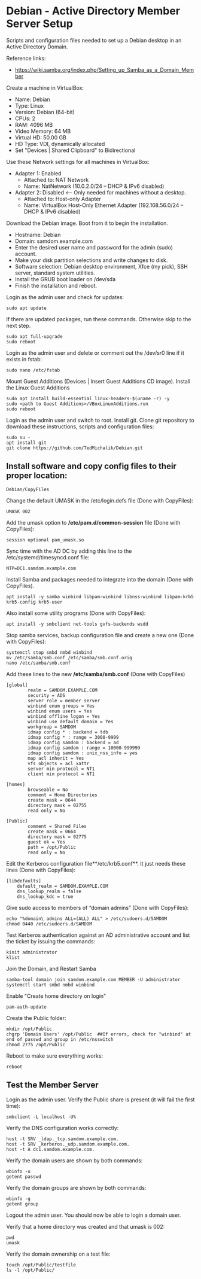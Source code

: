 # Debian - Active Directory Member Server Setup
Scripts and configuration files needed to set up a Debian desktop in an Active Directory Domain.

Reference links:

* https://wiki.samba.org/index.php/Setting_up_Samba_as_a_Domain_Member

Create a machine in VirtualBox:

* Name: Debian
* Type: Linux
* Version: Debian (64-bit)
* CPUs: 2
* RAM: 4096 MB
* Video Memory: 64 MB
* Virtual HD: 50.00 GB
* HD Type: VDI, dynamically allocated
* Set "Devices | Shared Clipboard" to Bidirectional

Use these Network settings for all machines in VirtualBox:

* Adapter 1: Enabled
  * Attached to: NAT Network
  * Name: NatNetwork  (10.0.2.0/24 – DHCP & IPv6 disabled)
* Adapter 2: Disabled  <-- Only needed for machines without a desktop.
  * Attached to: Host-only Adapter
  * Name: VirtualBox Host-Only Ethernet Adapter (192.168.56.0/24 – DHCP & IPv6 disabled)

Download the Debian image. Boot from it to begin the installation.

* Hostname: Debian
* Domain: samdom.example.com
* Enter the desired user name and password for the admin (sudo) account.
* Make your disk partition selections and write changes to disk.
* Software selection: Debian desktop environment, Xfce (my pick), SSH server, standard system utilities.
* Install the GRUB boot loader on /dev/sda
* Finish the installation and reboot.

Login as the admin user and check for updates:
```
sudo apt update
```
If there are updated packages, run these commands. Otherwise skip to the next step.
```
sudo apt full-upgrade
sudo reboot
```
Login as the admin user and delete or comment out the /dev/sr0 line if it exists in fstab:
```
sudo nano /etc/fstab
```
Mount Guest Additions (Devices | Insert Guest Additions CD image).
Install the Linux Guest Additions
```
sudo apt install build-essential linux-headers-$(uname -r) -y
sudo <path to Guest Additions>/VBoxLinuxAdditions.run
sudo reboot
```
Login as the admin user and switch to root. Install git.
Clone git repository to download these instructions, scripts and configuration files:
```
sudo su -
apt install git
git clone https://github.com/TedMichalik/Debian.git
```
## Install software and copy config files to their proper location:
```
Debian/CopyFiles
```
Change the default UMASK in the /etc/login.defs file (Done with CopyFiles):
```
UMASK 002
```
Add the umask option to **/etc/pam.d/common-session** file (Done with CopyFiles):
```
session optional pam_umask.so
```
Sync time with the AD DC by adding this line to the /etc/systemd/timesyncd.conf file:
```
NTP=DC1.samdom.example.com
```
Install Samba and packages needed to integrate into the domain (Done with CopyFiles).
```
apt install -y samba winbind libpam-winbind libnss-winbind libpam-krb5 krb5-config krb5-user
```
Also install some utility programs (Done with CopyFiles):
```
apt install -y smbclient net-tools gvfs-backends wsdd
```
Stop samba services, backup configuration file and create a new one (Done with CopyFiles):
```
systemctl stop smbd nmbd winbind
mv /etc/samba/smb.conf /etc/samba/smb.conf.orig
nano /etc/samba/smb.conf
```
Add these lines to the new **/etc/samba/smb.conf** (Done with CopyFiles)
```
[global]
        realm = SAMDOM.EXAMPLE.COM
        security = ADS
        server role = member server
        winbind enum groups = Yes
        winbind enum users = Yes
        winbind offline logon = Yes
        winbind use default domain = Yes
        workgroup = SAMDOM
        idmap config * : backend = tdb
        idmap config * : range = 3000-9999
        idmap config samdom : backend = ad
        idmap config samdom : range = 10000-999999
        idmap config samdom : unix_nss_info = yes
        map acl inherit = Yes
        vfs objects = acl_xattr
        server min protocol = NT1
        client min protocol = NT1

[homes]
        browseable = No
        comment = Home Directories
        create mask = 0644
        directory mask = 02755
        read only = No

[Public]
        comment = Shared Files
        create mask = 0664
        directory mask = 02775
        guest ok = Yes
        path = /opt/Public
        read only = No
```
Edit the Kerberos configuration file**/etc/krb5.conf**. It just needs these lines (Done with CopyFiles):
```
[libdefaults]
    default_realm = SAMDOM.EXAMPLE.COM
    dns_lookup_realm = false
    dns_lookup_kdc = true
```
Give sudo access to members of “domain admins” (Done with CopyFiles):
```
echo "%domain\ admins ALL=(ALL) ALL" > /etc/sudoers.d/SAMDOM
chmod 0440 /etc/sudoers.d/SAMDOM
```
Test Kerberos authentication against an AD administrative account and list the ticket by issuing the commands:
```
kinit administrator
klist
```
Join the Domain, and Restart Samba
```
samba-tool domain join samdom.example.com MEMBER -U administrator
systemctl start smbd nmbd winbind
```
Enable "Create home directory on login"
```
pam-auth-update
```
Create the Public folder:
```
mkdir /opt/Public
chgrp 'Domain Users' /opt/Public  ##If errors, check for "winbind" at end of passwd and group in /etc/nsswitch
chmod 2775 /opt/Public
```
Reboot to make sure everything works:
```
reboot
```
## Test the Member Server
Login as the admin user. Verify the Public share is present (it will fail the first time):
```
smbclient -L localhost -U%
```
Verify the DNS configuration works correctly:
```
host -t SRV _ldap._tcp.samdom.example.com.
host -t SRV _kerberos._udp.samdom.example.com.
host -t A dc1.samdom.example.com.
```
Verify the domain users are shown by both commands:
```
wbinfo -u
getent passwd
```
Verify the domain groups are shown by both commands:
```
wbinfo -g
getent group
```
Logout the admin user. You should now be able to login a domain user.

Verify that a home directory was created and that umask is 002:
```
pwd
umask
```
Verify the domain ownership on a test file:
```
touch /opt/Public/testfile
ls -l /opt/Public/
```
